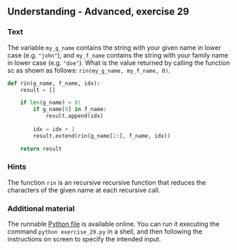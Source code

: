 ## Understanding - Advanced, exercise 29

### Text
The variable `my_g_name` contains the string with your given name in lower case (e.g. `"john"`), and `my_f_name` contains the string with your family name in lower case (e.g. `"doe"`). What is the value returned by calling the function sc as shown as follows: `rin(my_g_name, my_f_name, 0)`.

```python
def rin(g_name, f_name, idx):
    result = []

    if len(g_name) > 0:
        if g_name[0] in f_name:
            result.append(idx)
        
        idx = idx + 1
        result.extend(rin(g_name[1:], f_name, idx))

    return result 
```

### Hints
The function `rin` is an recursive recursive function that reduces the characters of the given name at each recursive call.

### Additional material
The runnable [Python file](exercise_29.py) is available online. You can run it executing the command `python exercise_29.py` in a shell, and then following the instructions on screen to specify the intended input.
